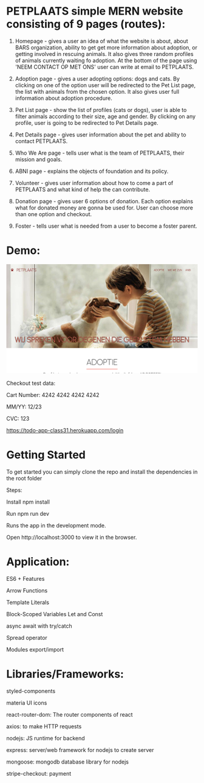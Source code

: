 # PETPLAATS simple MERN website consisting of 9 pages (routes):

1. Homepage - gives a user an idea of what the website is about, about BARS organization, ability to get get more information about adoption, or getting involved in rescuing animals. It also gives three random profiles of animals currently waiting fo adoption. At the bottom of the page using 'NEEM CONTACT OP MET ONS' user can write at email to PETPLAATS.

2. Adoption page - gives a user adopting options: dogs and cats. By clicking on one of the option user will be redirected to the Pet List page, the list with animals from the chosen option. It also gives user full information about adoption procedure.

3. Pet List page - show the list of profiles (cats or dogs), user is able to filter animals according to their size, age and gender. By clicking on any profile, user is going to be redirected to Pet Details page.

4. Pet Details page - gives user information about the pet and ability to contact PETPLAATS.

5. Who We Are page - tells user what is the team of PETPLAATS, their mission and goals.

6. ABNI page - explains the objects of foundation and its policy.

7. Volunteer - gives user information about how to come a part of PETPLAATS and what kind of help the can contribute.

8. Donation page - gives user 6 options of donation. Each option explains what for donated money are gonna be used for. User can choose more than one option and checkout.

9. Foster - tells user what is needed from a user to become a foster parent.

# Demo:

![](demo-image.png)

Checkout test data:

Cart Number: 4242 4242 4242 4242

MM/YY: 12/23

CVC: 123

https://todo-app-class31.herokuapp.com/login

# Getting Started

To get started you can simply clone the repo and install the dependencies in the root folder

Steps:

Install npm install

Run npm run dev

Runs the app in the development mode.

Open http://localhost:3000 to view it in the browser.

# Application:

ES6 + Features

Arrow Functions

Template Literals

Block-Scoped Variables Let and Const

async await with try/catch

Spread operator

Modules export/import

# Libraries/Frameworks:

styled-components

materia UI icons

react-router-dom: The router components of react

axios: to make HTTP requests

nodejs: JS runtime for backend

express: server/web framework for nodejs to create server

mongoose: mongodb database library for nodejs

stripe-checkout: payment
